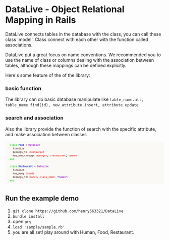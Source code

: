 # DataLive - Object Relational Mapping in Rails

DataLive connects tables in the database with the class, you can call these class
'model'. Class connect with each other with the function called associations.

DataLive put a great focus on name conventions. We recommended you to use the
name of class or columns dealing with the association between tables, although
these mappings can be defined explicitly.

Here's some feature of the of the library:

### basic function

The library can do basic database manipulate like
`table_name.all,
table_name.find(id),
new_attribute.insert,
attribute.update`

### search and association

Also the library provide the function of search with the specific attribute,
and make association between classes

![association](/association.png)

## Run the example demo

1. `git clone https://github.com/henry563321/DataLive`
2. `bundle install`
3. open `pry`
4. `load 'sample/sample.rb'`
5. you are all set! play around with Human, Food, Restaurant.
